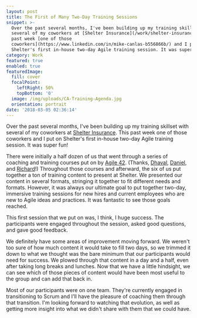 ```yaml
---
layout: post
title: The First of Many Two-Day Training Sessions
snippet: >-
  Over the past several months, I've been building up my training skillset with
  several of my coworkers at [Shelter Insurance](/work/shelter-insurance/). This
  past week [one of those
  coworkers](https://www.linkedin.com/in/mike-canlas-b556866b/) and I put on
  Shelter's first in-house two-day Agile training session. It was super fun!
category: Work
featured: true
enabled: true
featuredImage:
  fill: cover
  focalPoint:
    leftRight: 50%
    topBottom: '0'
  image: /img/uploads/CA-Training-Agenda.jpg
  orientation: portrait
date: '2018-03-05 02:36:14'
---
```

Over the past several months, I've been building up my training skillset with several of my coworkers at [Shelter Insurance](/work/agile-coach-trainer-and-scrum-master/). This past week one of those coworkers and I put on Shelter's first in-house two-day Agile training session. It was super fun!

There were initially a half dozen of us that went through a series of coaching and training courses put on by [Agile 42](https://www.agile42.com/en/). (Thanks, [Dhaval](https://www.linkedin.com/in/dhavalpanchal/), [Daniel](https://www.linkedin.com/in/daniel-m-lynn/), and [Richard](https://www.linkedin.com/in/richarddolman/)!) Throughout those courses and afterward, the six of us put together a ton of training content to present at Shelter. We presented our content in several formats, stringing it together to fit different needs and formats. However, it was always our ultimate goal to put together two-day, immersive training sessions for new hires and current employees who are new to Agile ideas and practices. It was fantastic to see those goals reached. 

This first session that we put on was, I think, I huge success. The participants were engaged throughout the session, asked good questions, and gave good feedback. 

We definitely have some areas of improvement moving forward. We weren't too sure of how much content it would take to fill two days, so we trimmed it down to what we thought was the bare minimum that our participants would need for success. We plowed through that content in a day and a half, even after taking long breaks and lunches. Now that we have a little hindsight, we can see which of those pieces of content would have been most useful to the group and can add that back in.

Most of our participants were on one team. They're currently engaged in transitioning to Scrum and I'll have the pleasure of coaching them through that transition. I'm looking forward to watching that evolution, as well as getting more insight into what we didn't share with them that we could have.
